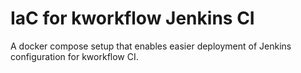 # IaC for kworkflow Jenkins CI

A docker compose setup that enables easier deployment of Jenkins configuration
for kworkflow CI.
